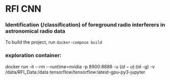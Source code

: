 # RFI CNN

### Identification (/classification) of foreground radio interferers in astronomical radio data

To build the project, run `docker-compose build`

### exploration container:
docker run -it --rm --runtime=nvidia -p 8900:8888 -u $(id -u):$(id -g) -v /data/RFI_Data:/data tensorflow/tensorflow:latest-gpu-py3-jupyter